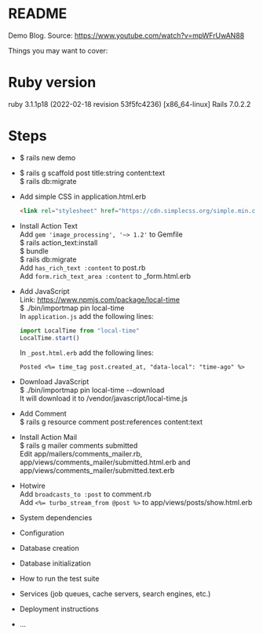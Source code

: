 # README

Demo Blog.
Source: https://www.youtube.com/watch?v=mpWFrUwAN88

Things you may want to cover:

# Ruby version
ruby 3.1.1p18 (2022-02-18 revision 53f5fc4236) [x86_64-linux]
Rails 7.0.2.2

# Steps

- $ rails new demo <br>
- $ rails g scaffold post title:string content:text <br>
  $ rails db:migrate <br>
- Add simple CSS in application.html.erb <br>
  ```html
  <link rel="stylesheet" href="https://cdn.simplecss.org/simple.min.css">
  ```
- Install Action Text <br>
  Add `gem 'image_processing', '~> 1.2'` to Gemfile <br>
  $ rails action_text:install <br>
  $ bundle <br>
  $ rails db:migrate <br>
  Add `has_rich_text :content` to post.rb <br>
  Add `form.rich_text_area :content` to \_form.html.erb <br>

- Add JavaScript <br>
  Link: https://www.npmjs.com/package/local-time <br>
  $ ./bin/importmap pin local-time <br>
  In `application.js` add the following lines:
  ```js
  import LocalTime from "local-time"
  LocalTime.start()
  ```
  In `_post.html.erb` add the following lines:
  ```erb
  Posted <%= time_tag post.created_at, "data-local": "time-ago" %>
  ```
- Download JavaScript <br>
  $ ./bin/importmap pin local-time --download <br>
  It will download it to /vendor/javascript/local-time.js

- Add Comment <br>
  $ rails g resource comment post:references content:text <br>

- Install Action Mail <br>
$ rails g mailer comments submitted <br>
  Edit app/mailers/comments_mailer.rb, app/views/comments_mailer/submitted.html.erb and app/views/comments_mailer/submitted.text.erb <br>

- Hotwire <br>
  Add `broadcasts_to :post` to comment.rb <br>
  Add `<%= turbo_stream_from @post %>` to app/views/posts/show.html.erb <br>

* System dependencies

* Configuration

* Database creation

* Database initialization

* How to run the test suite

* Services (job queues, cache servers, search engines, etc.)

* Deployment instructions

* ...
